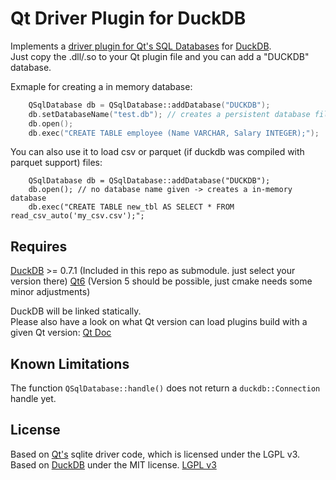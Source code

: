 # Qt Driver Plugin for DuckDB
Implements a [driver plugin for Qt's SQL Databases](https://doc.qt.io/qt-6/sql-driver.html) for [DuckDB](https://duckdb.org/).  
Just copy the .dll/.so to your Qt plugin file and you can add a "DUCKDB" database.

Exmaple for creating a in memory database:
```cpp
    QSqlDatabase db = QSqlDatabase::addDatabase("DUCKDB");
	db.setDatabaseName("test.db"); // creates a persistent database file "test.db"
	db.open(); 
	db.exec("CREATE TABLE employee (Name VARCHAR, Salary INTEGER);");
```

You can also use it to load csv or parquet (if duckdb was compiled with parquet support) files:
```
	QSqlDatabase db = QSqlDatabase::addDatabase("DUCKDB");
	db.open(); // no database name given -> creates a in-memory database
	db.exec("CREATE TABLE new_tbl AS SELECT * FROM read_csv_auto('my_csv.csv');";
```


## Requires
[DuckDB](https://duckdb.org/) >= 0.7.1 (Included in this repo as submodule. just select your version there)
[Qt6](https://www.qt.io/) (Version 5 should be possible, just cmake needs some minor adjustments)

DuckDB will be linked statically.  
Please also have a look on what Qt version can load plugins build with a given Qt version: 
[Qt Doc](https://doc.qt.io/qt-6/deployment-plugins.html#loading-and-verifying-plugins-dynamically)

## Known Limitations

The function `QSqlDatabase::handle()` does not return a `duckdb::Connection` handle yet.

## License
Based on [Qt's](https://www.qt.io/) sqlite driver code, which is licensed under the LGPL v3.  
Based on [DuckDB](https://duckdb.org/) under the MIT license.
[LGPL v3](./LICENSE)
